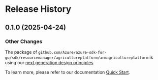 # Release History

## 0.1.0 (2025-04-24)
### Other Changes

The package of `github.com/Azure/azure-sdk-for-go/sdk/resourcemanager/agricultureplatform/armagricultureplatform` is using our [next generation design principles](https://azure.github.io/azure-sdk/general_introduction.html).

To learn more, please refer to our documentation [Quick Start](https://aka.ms/azsdk/go/mgmt).